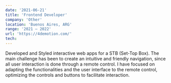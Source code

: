 ```yaml
---
date: '2021-06-21'
title: 'Frontend Developer'
company: 'Other'
location: 'Buenos Aires, ARG'
range: '2021 — 2022'
url: 'https://4demotion.com/'
tech: 
---
```


Developed and Styled interactive web apps for a STB (Set-Top Box). The main challenge has been to create an intuitive and friendly navigation, since all user interaction is done through a remote control. I have focused on adapting the functionalities and the user interface to the remote control, optimizing the controls and buttons to facilitate interaction.